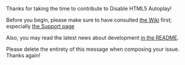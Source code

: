Thanks for taking the time to contribute to Disable HTML5 Autoplay!

Before you begin, please make sure to have consulted [the Wiki](https://github.com/Eloston/disable-html5-autoplay/wiki) first; especially [the Support page](https://github.com/Eloston/disable-html5-autoplay/wiki/Support)

Also, you may read the latest news about development [in the README](https://github.com/Eloston/disable-html5-autoplay/blob/master/README.md).

Please delete the entirety of this message when composing your issue. Thanks again!
